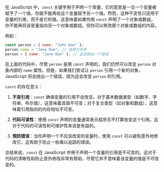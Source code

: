 在 JavaScript 中，`const` 关键字用于声明一个常量，它的意思是一旦一个变量被赋予了一个值，你就不能再给这个变量赋予另一个值。然而，这种不变性只适用于变量的引用，而不是它的值。这意味着如果你用 `const` 声明了一个对象或数组，你不能再将该变量指向另一个对象或数组，但你可以修改那个对象或数组的内容。

例如：

```javascript
const person = { name: "John Doe" };
person.name = "Jane Doe"; // 这是允许的
person = { name: "Jane Doe" }; // 这会抛出一个错误
```

在上面的代码中，尽管 `person` 是用 `const` 声明的，我们仍然可以改变 `person` 对象内部的 `name` 属性。但是，如果我们尝试让 `person` 引用一个新的对象，JavaScript 将会抛出一个错误，因为这会改变 `person` 的引用。

`const` 的存在意义：

1. **不变引用**：`const` 确保变量的引用不会改变。对于基本数据类型（如数字、字符串、布尔值），这意味着其值不可变；对于复合类型（如对象和数组），这意味着引用指向的内存地址不可变。

2. **代码可读性**：使用 `const` 声明的变量通常表示程序员不打算改变这个引用，这对于代码的可读性和可维护性来说是有益的。

3. **预防错误**：当你声明一个不应该改变的变量时，使用 `const` 可以避免意外地修改它，这有助于防止一些难以追踪的错误。

总结来说，`const` 在 JavaScript 中用于声明一个变量的引用是不可变的。这对于代码的清晰性和防止意外修改非常有帮助，尽管它并不意味着该变量的值是不可改变的。